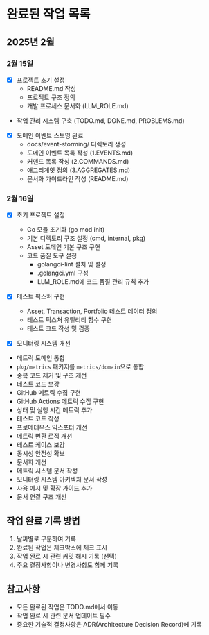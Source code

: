 # 완료된 작업 목록

## 2025년 2월

### 2월 15일
- [x] 프로젝트 초기 설정
  - README.md 작성
  - 프로젝트 구조 정의
  - 개발 프로세스 문서화 (LLM_ROLE.md)
- 작업 관리 시스템 구축 (TODO.md, DONE.md, PROBLEMS.md)

- [x] 도메인 이벤트 스토밍 완료
  - docs/event-storming/ 디렉토리 생성
  - 도메인 이벤트 목록 작성 (1.EVENTS.md)
  - 커맨드 목록 작성 (2.COMMANDS.md)
  - 애그리게잇 정의 (3.AGGREGATES.md)
  - 문서화 가이드라인 작성 (README.md)

### 2월 16일
- [x] 초기 프로젝트 설정
  - Go 모듈 초기화 (go mod init)
  - 기본 디렉토리 구조 설정 (cmd, internal, pkg)
  - Asset 도메인 기본 구조 구현
  - 코드 품질 도구 설정
    - golangci-lint 설치 및 설정
    - .golangci.yml 구성
    - LLM_ROLE.md에 코드 품질 관리 규칙 추가

- [x] 테스트 픽스처 구현
  - Asset, Transaction, Portfolio 테스트 데이터 정의
  - 테스트 픽스처 유틸리티 함수 구현
  - 테스트 코드 작성 및 검증

- [x] 모니터링 시스템 개선
- 메트릭 도메인 통합
- `pkg/metrics` 패키지를 `metrics/domain`으로 통합
- 중복 코드 제거 및 구조 개선
- 테스트 코드 보강
- GitHub 메트릭 수집 구현
- GitHub Actions 메트릭 수집 구현
- 상태 및 실행 시간 메트릭 추가
- 테스트 코드 작성
- 프로메테우스 익스포터 개선
- 메트릭 변환 로직 개선
- 테스트 케이스 보강
- 동시성 안전성 확보
- 문서화 개선
- 메트릭 시스템 문서 작성
- 모니터링 시스템 아키텍처 문서 작성
- 사용 예시 및 확장 가이드 추가
- 문서 연결 구조 개선

## 작업 완료 기록 방법
1. 날짜별로 구분하여 기록
2. 완료된 작업은 체크박스에 체크 표시
3. 작업 완료 시 관련 커밋 해시 기록 (선택)
4. 주요 결정사항이나 변경사항도 함께 기록

## 참고사항
- 모든 완료된 작업은 TODO.md에서 이동
- 작업 완료 시 관련 문서 업데이트 필수
- 중요한 기술적 결정사항은 ADR(Architecture Decision Record)에 기록